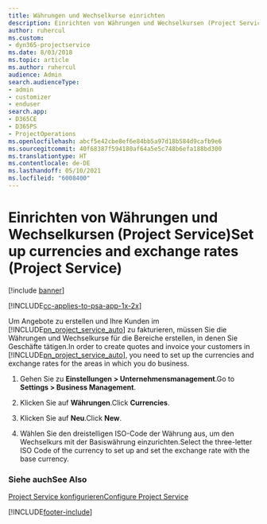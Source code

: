 ```yaml
---
title: Währungen und Wechselkurse einrichten
description: Einrichten von Währungen und Wechselkursen (Project Service)
author: ruhercul
ms.custom:
- dyn365-projectservice
ms.date: 8/03/2018
ms.topic: article
ms.author: ruhercul
audience: Admin
search.audienceType:
- admin
- customizer
- enduser
search.app:
- D365CE
- D365PS
- ProjectOperations
ms.openlocfilehash: abcf5e42cbe8ef6e84bb5a97d18b584d9cafb9e6
ms.sourcegitcommit: 40f68387f594180af64a5e5c748b6efa188bd300
ms.translationtype: HT
ms.contentlocale: de-DE
ms.lasthandoff: 05/10/2021
ms.locfileid: "6008400"
---
```

# <a name="set-up-currencies-and-exchange-rates-project-service"></a><span data-ttu-id="818b2-103">Einrichten von Währungen und Wechselkursen (Project Service)</span><span class="sxs-lookup"><span data-stu-id="818b2-103">Set up currencies and exchange rates (Project Service)</span></span>

[!include [banner](../includes/psa-now-project-operations.md)]

[!INCLUDE[cc-applies-to-psa-app-1x-2x](../includes/cc-applies-to-psa-app-1x-2x.md)]

<span data-ttu-id="818b2-104">Um Angebote zu erstellen und Ihre Kunden im [!INCLUDE[pn_project_service_auto](../includes/pn-project-service-auto.md)] zu fakturieren, müssen Sie die Währungen und Wechselkurse für die Bereiche erstellen, in denen Sie Geschäfte tätigen.</span><span class="sxs-lookup"><span data-stu-id="818b2-104">In order to create quotes and invoice your customers in [!INCLUDE[pn_project_service_auto](../includes/pn-project-service-auto.md)], you need to set up the currencies and exchange rates for the areas in which you do business.</span></span>  
  
1.  <span data-ttu-id="818b2-105">Gehen Sie zu **Einstellungen > Unternehmensmanagement**.</span><span class="sxs-lookup"><span data-stu-id="818b2-105">Go to **Settings > Business Management**.</span></span>  
  
2.  <span data-ttu-id="818b2-106">Klicken Sie auf **Währungen**.</span><span class="sxs-lookup"><span data-stu-id="818b2-106">Click **Currencies**.</span></span>  
  
3.  <span data-ttu-id="818b2-107">Klicken Sie auf **Neu**.</span><span class="sxs-lookup"><span data-stu-id="818b2-107">Click **New**.</span></span>  
  
4.  <span data-ttu-id="818b2-108">Wählen Sie den dreistelligen ISO-Code der Währung aus, um den Wechselkurs mit der Basiswährung einzurichten.</span><span class="sxs-lookup"><span data-stu-id="818b2-108">Select the three-letter ISO Code of the currency to set up and set the exchange rate with the base currency.</span></span>  
  
### <a name="see-also"></a><span data-ttu-id="818b2-109">Siehe auch</span><span class="sxs-lookup"><span data-stu-id="818b2-109">See Also</span></span>  
 [<span data-ttu-id="818b2-110">Project Service konfigurieren</span><span class="sxs-lookup"><span data-stu-id="818b2-110">Configure Project Service</span></span>](../psa/configure.md)


[!INCLUDE[footer-include](../includes/footer-banner.md)]